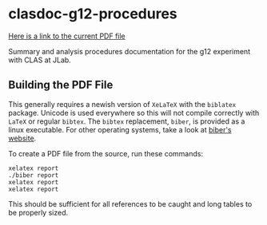 clasdoc-g12-procedures
======================

[Here is a link to the current PDF file](https://clasweb.jlab.org/rungroups/g12/wiki/index.php/File:G12_procedures.pdf)

Summary and analysis procedures documentation for the g12 experiment with CLAS at JLab.

Building the PDF File
---------------------

This generally requires a newish version of ``XeLaTeX`` with the ``biblatex`` package. Unicode is used everywhere so this will not compile correctly with ``LaTeX`` or regular ``bibtex``. The ``bibtex`` replacement, ``biber``, is provided as a linux executable. For other operating systems, take a look at [biber's website](http://biblatex-biber.sourceforge.net/).

To create a PDF file from the source, run these commands:

    xelatex report
    ./biber report
    xelatex report
    xelatex report

This should be sufficient for all references to be caught and long tables to be properly sized.
